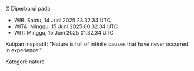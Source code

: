 ⏰ Diperbarui pada:
- WIB: Sabtu, 14 Juni 2025 23.32.34 UTC
- WITA: Minggu, 15 Juni 2025 00.32.34 UTC
- WIT: Minggu, 15 Juni 2025 01.32.34 UTC

Kutipan Inspiratif:
"Nature is full of infinite causes that have never occurred in experience."


Kategori: nature

